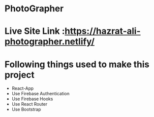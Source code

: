 # PhotoGrapher 

# Live Site Link :https://hazrat-ali-photographer.netlify/

# Following things used to make this project

* React-App
* Use Firebase Authentication
* Use Firebase Hooks
* Use React Router
* Use Bootstrap
